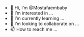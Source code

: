 - 👋 Hi, I’m @Mostafaembaby
- 👀 I’m interested in ...
- 🌱 I’m currently learning ...
- 💞️ I’m looking to collaborate on ...
- 📫 How to reach me ...

<!---
Mostafaembaby/Mostafaembaby is a ✨ special ✨ repository because its `README.md` (this file) appears on your GitHub profile.
You can click the Preview link to take a look at your changes.
--->
